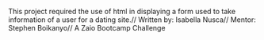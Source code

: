 This project required the use of html in displaying a form used to take information of a user for a dating site.//
Written by: Isabella Nusca//
Mentor: Stephen Boikanyo//
A Zaio Bootcamp Challenge
